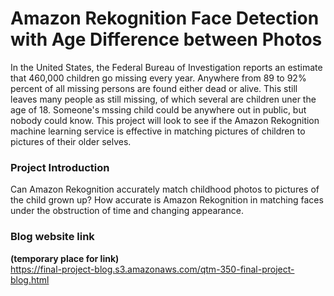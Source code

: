 # Amazon Rekognition Face Detection with Age Difference between Photos  

 In the United States, the Federal Bureau of Investigation reports an estimate that 460,000 children go missing every year. Anywhere from 89 to 92% percent of all missing persons are found either dead or alive. This still leaves many people as still missing, of which several are children uner the age of 18. Someone's mssing child could be anywhere out in public, but nobody could know. This project will look to see if the Amazon Rekognition machine learning service is effective in matching pictures of children to pictures of their older selves. 
 
### Project Introduction
 Can Amazon Rekognition accurately match childhood photos to pictures of the child grown up? How accurate is Amazon Rekognition in matching faces under the obstruction of time and changing appearance.
  
  
### Blog website link  
**(temporary place for link)**  
https://final-project-blog.s3.amazonaws.com/qtm-350-final-project-blog.html
